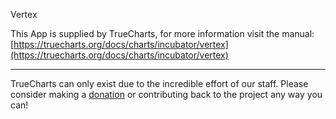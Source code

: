 Vertex

This App is supplied by TrueCharts, for more information visit the manual: [https://truecharts.org/docs/charts/incubator/vertex](https://truecharts.org/docs/charts/incubator/vertex)

---

TrueCharts can only exist due to the incredible effort of our staff.
Please consider making a [donation](https://truecharts.org/docs/about/sponsor) or contributing back to the project any way you can!
